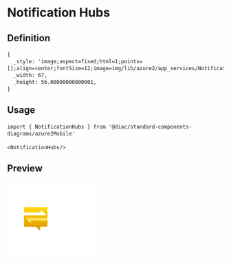 # Notification Hubs

## Definition

```
{
  _style: 'image;aspect=fixed;html=1;points=[];align=center;fontSize=12;image=img/lib/azure2/app_services/Notification_Hubs.svg;strokeColor=none;',
  _width: 67,
  _height: 56.00000000000001,
}
```

## Usage

```
import { NotificationHubs } from '@diac/standard-components-diagrams/azure2Mobile'

<NotificationHubs/>
```

## Preview

<img src="./notification-hubs.png" width="200"/>
